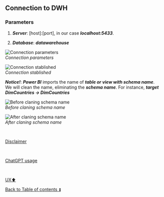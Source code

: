 ## Connection to DWH  

### Parameters  

1. **_Server_**: [host]:[port], in our case **_localhost:5433_**.  

2. **_Database_**: **_datawarehouse_**  

![Connection parameters](https://i.imgur.com/3UJnTUk.png)   
_Connection parameters_

![Connection stablished](https://i.imgur.com/nsc9bw3.png)  
_Connection stablished_

**_Notice!_**: **_Power BI_** imports the name of **_table or view with schema name_**. We will clean the name, eliminating the **_schema name_**. For instance, **_target DimCountries -> DimCountries_**

![Before claning schema name](https://i.imgur.com/Dnt1ZKW.png)  
_Before claning schema name_

![After claning schema name](https://i.imgur.com/VIgnpIW.png)  
_After claning schema name_

<p><br></p> 

[Disclaimer](../DISCLAIMER.md)

<p><br></p> 

[ChatGPT usage](../CHATGPT_USAGE.md)  

<p><br></p>

[UX:arrow_up:](ux.md)  

[Back to Table of contents :arrow_double_up:](../README.md)